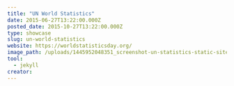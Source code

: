 ```yaml
---
title: "UN World Statistics"
date: 2015-06-27T13:22:00.000Z
posted_date: 2015-10-27T13:22:00.000Z
type: showcase
slug: un-world-statistics
website: https://worldstatisticsday.org/
image_path: /uploads/1445952048351_screenshot-un-statistics-static-site.jpg
tool:
  - jekyll
creator:
---
```


